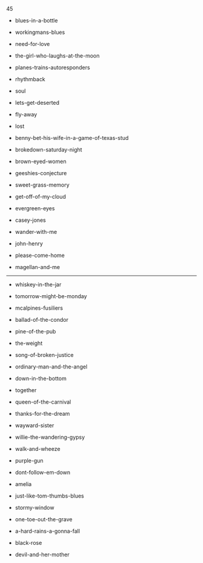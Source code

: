 ---
---

45

- blues-in-a-bottle
- workingmans-blues
- need-for-love

- the-girl-who-laughs-at-the-moon
- planes-trains-autoresponders
- rhythmback
- soul
- lets-get-deserted
- fly-away

- lost
- benny-bet-his-wife-in-a-game-of-texas-stud
- brokedown-saturday-night

- brown-eyed-women
- geeshies-conjecture
- sweet-grass-memory


- get-off-of-my-cloud
- evergreen-eyes
- casey-jones
- wander-with-me

- john-henry
- please-come-home
- magellan-and-me
----------------


- whiskey-in-the-jar
- tomorrow-might-be-monday

- mcalpines-fusiliers
- ballad-of-the-condor
- pine-of-the-pub

- the-weight
- song-of-broken-justice
- ordinary-man-and-the-angel

- down-in-the-bottom
- together
- queen-of-the-carnival

- thanks-for-the-dream
- wayward-sister

- willie-the-wandering-gypsy
- walk-and-wheeze
- purple-gun

- dont-follow-em-down
- amelia

- just-like-tom-thumbs-blues
- stormy-window
- one-toe-out-the-grave

- a-hard-rains-a-gonna-fall
- black-rose
- devil-and-her-mother
